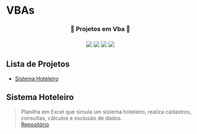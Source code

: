 # VBAs
<h3 align="center">🚀 Projetos em Vba 🚀<h3>
  
 
<p align="center">
  <img src="https://img.shields.io/static/v1?label=VBA&message=MsWord&color=blue&style=for-the-badge&logo=microsoftoffice"/>
  <img src="https://img.shields.io/static/v1?label=VBA&message=MsExcel&color=green&style=for-the-badge&logo=microsoftoffice"/>
  <img src="https://img.shields.io/static/v1?label=VBA&message=MsPowerpoint&color=orange&style=for-the-badge&logo=microsoftoffice"/>
  <img src="https://img.shields.io/static/v1?label=VBA&message=Access&color=red&style=for-the-badge&logo=microsoftoffice"/><p> 
 
## Lista de Projetos
* [Sistema Hoteleiro](#sistema-hoteleiro)
  
  
  
## Sistema Hoteleiro
> Planilha em Excel que simula um sistema hoteleiro, realiza cadastros, consultas, cálculos e exclusão de dados.</br>
> <a href="https://github.com/almeidastor/VBAs/tree/main/Sistema%20Hoteleiro">Repositório</a>
  
